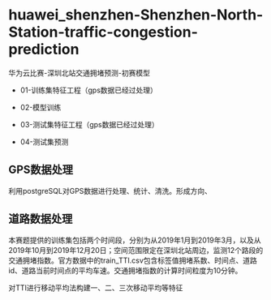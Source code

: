 # huawei_shenzhen-Shenzhen-North-Station-traffic-congestion-prediction
华为云比赛-深圳北站交通拥堵预测-初赛模型

- 01-训练集特征工程（gps数据已经过处理）

- 02-模型训练

- 03-测试集特征工程（gps数据已经过处理）

- 04-测试集预测

## GPS数据处理
利用postgreSQL对GPS数据进行处理、统计、清洗。形成方向、

## 道路数据处理
本赛题提供的训练集包括两个时间段，分别为从2019年1月到2019年3月，以及从2019年10月到2019年12月20日；空间范围限定在深圳北站周边，监测12个路段的交通拥堵指数。官方数据中的train_TTI.csv包含标签值拥堵系数、时间点、道路id、道路当前时间点的平均车速。交通拥堵指数的计算时间粒度为10分钟。

对TTI进行移动平均法构建一、二、三次移动平均等特征
